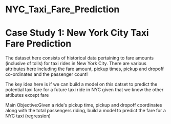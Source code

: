 # NYC_Taxi_Fare_Prediction

# Case Study 1: New York City Taxi Fare Prediction




The dataset here consists of historical data pertaining to fare amounts (inclusive of tolls) for taxi rides in New York City. There are various attributes here including the fare amount, pickup times, pickup and dropoff co-ordinates and the passenger count! 

The key idea here is if we can build a model on this datset to predict the potential taxi fare for a future taxi ride in NYC given that we know the other attibutes except fare

Main Objective:Given a ride's pickup time, pickup and dropoff coordinates along with the total passengers riding, build a model to predict the fare for a NYC taxi (regression)
